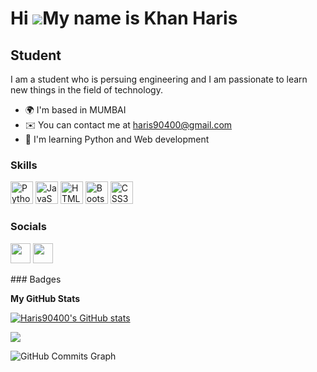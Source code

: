 Hi ![](https://user-images.githubusercontent.com/18350557/176309783-0785949b-9127-417c-8b55-ab5a4333674e.gif)My name is Khan Haris
==================================================================================================================================

Student
-------

I am a student who is persuing engineering and I am passionate to learn new things in the field of technology.

* 🌍  I'm based in MUMBAI
* ✉️  You can contact me at [haris90400@gmail.com](mailto:haris90400@gmail.com)
* 🧠  I'm learning Python and Web development

### Skills

<p align="left">
<a href="https://www.python.org/" target="_blank" rel="noreferrer"><img src="https://raw.githubusercontent.com/danielcranney/readme-generator/main/public/icons/skills/python-colored.svg" width="36" height="36" alt="Python" /></a>
<a href="https://developer.mozilla.org/en-US/docs/Web/JavaScript" target="_blank" rel="noreferrer"><img src="https://raw.githubusercontent.com/danielcranney/readme-generator/main/public/icons/skills/javascript-colored.svg" width="36" height="36" alt="JavaScript" /></a>
<a href="https://developer.mozilla.org/en-US/docs/Glossary/HTML5" target="_blank" rel="noreferrer"><img src="https://raw.githubusercontent.com/danielcranney/readme-generator/main/public/icons/skills/html5-colored.svg" width="36" height="36" alt="HTML5" /></a>
<a href="https://getbootstrap.com/" target="_blank" rel="noreferrer"><img src="https://raw.githubusercontent.com/danielcranney/readme-generator/main/public/icons/skills/bootstrap-colored.svg" width="36" height="36" alt="Bootstrap" /></a>
<a href="https://www.w3.org/TR/CSS/#css" target="_blank" rel="noreferrer"><img src="https://raw.githubusercontent.com/danielcranney/readme-generator/main/public/icons/skills/css3-colored.svg" width="36" height="36" alt="CSS3" /></a>
</p>

### Socials

<p align="left"> <a href="https://www.github.com/Haris90400" target="_blank" rel="noreferrer"><img src="https://raw.githubusercontent.com/danielcranney/readme-generator/main/public/icons/socials/github.svg" width="32" height="32" /></a> <a href="http://www.instagram.com/khan_haris_851" target="_blank" rel="noreferrer"><img src="https://raw.githubusercontent.com/danielcranney/readme-generator/main/public/icons/socials/instagram.svg" width="32" height="32" /></a></p>
### Badges

<b>My GitHub Stats</b>

<a href="http://www.github.com/Haris90400"><img src="https://github-readme-stats.vercel.app/api?username=Haris90400&show_icons=true&hide=&count_private=true&title_color=facc15&text_color=ffffff&icon_color=000000&bg_color=000000&hide_border=true&show_icons=true" alt="Haris90400's GitHub stats" /></a>

<a href="http://www.github.com/Haris90400"><img src="https://github-readme-streak-stats.herokuapp.com/?user=Haris90400&stroke=ffffff&background=000000&ring=facc15&fire=facc15&currStreakNum=ffffff&currStreakLabel=facc15&sideNums=ffffff&sideLabels=ffffff&dates=ffffff&hide_border=true" /></a>


<img src="https://camo.githubusercontent.com/8c300dd5128d013bf9a27eeb332e352ec7af0f0e64e0e34fedf7925e855c861d/68747470733a2f2f61637469766974792d67726170682e6865726f6b756170702e636f6d2f67726170683f757365726e616d653d4b6972616e73616c612662675f636f6c6f723d30303030303026636f6c6f723d666666666666266c696e653d32326335356526706f696e743d66666666666626617265615f636f6c6f723d30303030303026617265613d7472756526686964655f626f726465723d7472756526637573746f6d5f7469746c653d476974487562253230436f6d6d6974732532304772617068" alt="GitHub Commits Graph" data-canonical-src="https://activity-graph.herokuapp.com/graph?username=Haris90400&amp;bg_color=000000&amp;color=ffffff&amp;line=22c55e&amp;point=ffffff&amp;area_color=000000&amp;area=true&amp;hide_border=true&amp;custom_title=GitHub%20Commits%20Graph" style="max-width: 100%;">
